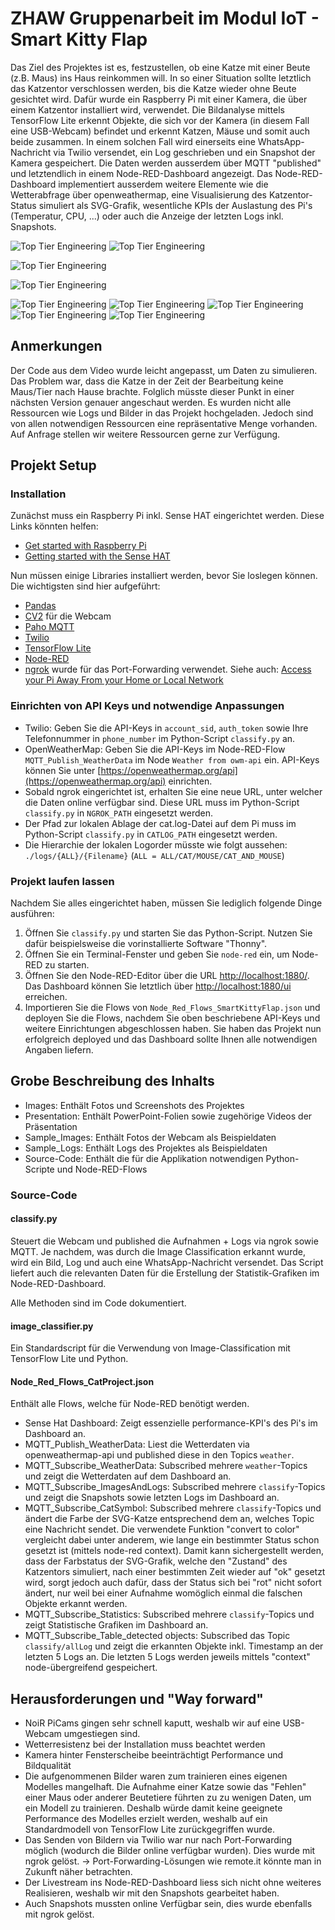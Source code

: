 # ZHAW Gruppenarbeit im Modul IoT - Smart Kitty Flap
Das Ziel des Projektes ist es, festzustellen, ob eine Katze mit einer Beute (z.B. Maus) ins Haus reinkommen will. In so einer Situation sollte letztlich das Katzentor verschlossen werden, bis die Katze wieder ohne Beute gesichtet wird. Dafür wurde ein Raspberry Pi mit einer Kamera, die über einem Katzentor installiert wird, verwendet.
Die Bildanalyse mittels TensorFlow Lite erkennt Objekte, die sich vor der Kamera (in diesem Fall eine USB-Webcam) befindet und erkennt Katzen, Mäuse und somit auch beide zusammen. In einem solchen Fall wird einerseits eine WhatsApp-Nachricht via Twilio versendet, ein Log geschrieben und ein Snapshot der Kamera gespeichert. Die Daten werden ausserdem über MQTT "published" und letztendlich in einem Node-RED-Dashboard angezeigt.
Das Node-RED-Dashboard implementiert ausserdem weitere Elemente wie die Wetterabfrage über openweathermap, eine Visualisierung des Katzentor-Status simuliert als SVG-Grafik, wesentliche KPIs der Auslastung des Pi's (Temperatur, CPU, ...) oder auch die Anzeige der letzten Logs inkl. Snapshots.


![Top Tier Engineering](https://github.com/lutzidan/iot_smartkittyflap/blob/main/Images/sc1.jpeg)
![Top Tier Engineering](https://github.com/lutzidan/iot_smartkittyflap/blob/main/Images/sc2.jpeg)

![Top Tier Engineering](https://github.com/lutzidan/iot_smartkittyflap/blob/main/Sample_Images/ALL/18731_ALL.png)

![Top Tier Engineering](https://github.com/lutzidan/iot_smartkittyflap/blob/main/Sample_Images/CAT/345_CAT.png)

![Top Tier Engineering](https://github.com/lutzidan/iot_smartkittyflap/blob/main/Images/s1.png)
![Top Tier Engineering](https://github.com/lutzidan/iot_smartkittyflap/blob/main/Images/s3.png)
![Top Tier Engineering](https://github.com/lutzidan/iot_smartkittyflap/blob/main/Images/s4.png)
![Top Tier Engineering](https://github.com/lutzidan/iot_smartkittyflap/blob/main/Images/s5.png)
![Top Tier Engineering](https://github.com/lutzidan/iot_smartkittyflap/blob/main/Images/s6.png)

## Anmerkungen
Der Code aus dem Video wurde leicht angepasst, um Daten zu simulieren. Das Problem war, dass die Katze in der Zeit der Bearbeitung keine Maus/Tier nach Hause brachte. Folglich müsste dieser Punkt in einer nächsten Version genauer angeschaut werden. 
Es wurden nicht alle Ressourcen wie Logs und Bilder in das Projekt hochgeladen. Jedoch sind von allen notwendigen Ressourcen eine repräsentative Menge vorhanden. Auf Anfrage stellen wir weitere Ressourcen gerne zur Verfügung. 

## Projekt Setup
### Installation
Zunächst muss ein Raspberry Pi inkl. Sense HAT eingerichtet werden. Diese Links könnten helfen: 
- [Get started with Raspberry Pi](https://projects.raspberrypi.org/en/pathways/getting-started-with-raspberry-pi)
- [Getting started with the Sense HAT](https://projects.raspberrypi.org/en/projects/getting-started-with-the-sense-hat)

Nun müssen einige Libraries installiert werden, bevor Sie loslegen können. Die wichtigsten sind hier aufgeführt:
- [Pandas](https://pandas.pydata.org/pandas-docs/stable/getting_started/install.html)
- [CV2](https://pypi.org/project/opencv-python/) für die Webcam
- [Paho MQTT](https://pypi.org/project/paho-mqtt/)
- [Twilio](https://www.twilio.com/docs/libraries/python)
- [TensorFlow Lite](https://www.tensorflow.org/lite/guide/python)
- [Node-RED](https://nodered.org/docs/getting-started/raspberrypi)
- [ngrok](https://ngrok.com/download) wurde für das Port-Forwarding verwendet. Siehe auch: [Access your Pi Away From your Home or Local Network](https://www.dexterindustries.com/howto/access-your-raspberry-pi-from-outside-your-home-or-local-network/)

### Einrichten von API Keys und notwendige Anpassungen
- Twilio: Geben Sie die API-Keys in `account_sid`, `auth_token` sowie Ihre Telefonnummer in `phone_number` im Python-Script `classify.py` an.
- OpenWeatherMap: Geben Sie die API-Keys im Node-RED-Flow `MQTT_Publish_WeatherData` im Node `Weather from owm-api` ein. API-Keys können Sie unter [https://openweathermap.org/api](https://openweathermap.org/api) einrichten.
- Sobald ngrok eingerichtet ist, erhalten Sie eine neue URL, unter welcher die Daten online verfügbar sind. Diese URL muss im Python-Script `classify.py` in `NGROK_PATH` eingesetzt werden.
- Der Pfad zur lokalen Ablage der cat.log-Datei auf dem Pi muss im Python-Script `classify.py` in `CATLOG_PATH` eingesetzt werden.
- Die Hierarchie der lokalen Logorder müsste wie folgt aussehen: `./logs/{ALL}/{Filename}` (`ALL = ALL/CAT/MOUSE/CAT_AND_MOUSE`)

### Projekt laufen lassen
Nachdem Sie alles eingerichtet haben, müssen Sie lediglich folgende Dinge ausführen:
1. Öffnen Sie `classify.py` und starten Sie das Python-Script. Nutzen Sie dafür beispielsweise die vorinstallierte Software "Thonny".
2. Öffnen Sie ein Terminal-Fenster und geben Sie `node-red` ein, um Node-RED zu starten. 
3. Öffnen Sie den Node-RED-Editor über die URL [http://localhost:1880/](http://localhost:1880/). Das Dashboard können Sie letztlich über [http://localhost:1880/ui](http://localhost:1880/ui) erreichen.
4. Importieren Sie die Flows von `Node_Red_Flows_SmartKittyFlap.json` und deployen Sie die Flows, nachdem Sie oben beschriebene API-Keys und weitere Einrichtungen abgeschlossen haben.
Sie haben das Projekt nun erfolgreich deployed und das Dashboard sollte Ihnen alle notwendigen Angaben liefern.

## Grobe Beschreibung des Inhalts
- Images: Enthält Fotos und Screenshots des Projektes
- Presentation: Enthält PowerPoint-Folien sowie zugehörige Videos der Präsentation
- Sample_Images: Enthält Fotos der Webcam als Beispieldaten
- Sample_Logs: Enthält Logs des Projektes als Beispieldaten
- Source-Code: Enthält die für die Applikation notwendigen Python-Scripte und Node-RED-Flows

### Source-Code
#### classify.py
Steuert die Webcam und published die Aufnahmen + Logs via ngrok sowie MQTT. Je nachdem, was durch die Image Classification erkannt wurde, wird ein Bild, Log und auch eine WhatsApp-Nachricht versendet. Das Script liefert auch die relevanten Daten für die Erstellung der Statistik-Grafiken im Node-RED-Dashboard.

Alle Methoden sind im Code dokumentiert.

#### image_classifier.py
Ein Standardscript für die Verwendung von Image-Classification mit TensorFlow Lite und Python.

#### Node_Red_Flows_CatProject.json
Enthält alle Flows, welche für Node-RED benötigt werden.

- Sense Hat Dashboard: Zeigt essenzielle performance-KPI's des Pi's im Dashboard an.
- MQTT_Publish_WeatherData: Liest die Wetterdaten via openweathermap-api und published diese in den Topics `weather`.
- MQTT_Subscribe_WeatherData: Subscribed mehrere `weather`-Topics und zeigt die Wetterdaten auf dem Dashboard an.
- MQTT_Subscribe_ImagesAndLogs: Subscribed mehrere `classify`-Topics und zeigt die Snapshots sowie letzten Logs im Dashboard an.
- MQTT_Subscribe_CatSymbol: Subscribed mehrere `classify`-Topics und ändert die Farbe der SVG-Katze entsprechend dem an, welches Topic eine Nachricht sendet. Die verwendete Funktion "convert to color" vergleicht dabei unter anderem, wie lange ein bestimmter Status schon gesetzt ist (mittels node-red context). Damit kann sichergestellt werden, dass der Farbstatus der SVG-Grafik, welche den "Zustand" des Katzentors simuliert, nach einer bestimmten Zeit wieder auf "ok" gesetzt wird, sorgt jedoch auch dafür, dass der Status sich bei "rot" nicht sofort ändert, nur weil bei einer Aufnahme womöglich einmal die falschen Objekte erkannt werden. 
- MQTT_Subscribe_Statistics: Subscribed mehrere `classify`-Topics und zeigt Statistische Grafiken im Dashboard an.
- MQTT_Subscribe_Table_detected objects: Subscribed das Topic `classify/allLog` und zeigt die erkannten Objekte inkl. Timestamp an der letzten 5 Logs an. Die letzten 5 Logs werden jeweils mittels "context" node-übergreifend gespeichert.

## Herausforderungen und "Way forward"
- NoiR PiCams gingen sehr schnell kaputt, weshalb wir auf eine USB-Webcam umgestiegen sind.
- Wetterresistenz bei der Installation muss beachtet werden
- Kamera hinter Fensterscheibe beeinträchtigt Performance und Bildqualität
- Die aufgenommenen Bilder waren zum trainieren eines eigenen Modelles mangelhaft. Die Aufnahme einer Katze sowie das "Fehlen" einer Maus oder anderer Beutetiere führten zu zu wenigen Daten, um ein Modell zu trainieren. Deshalb würde damit keine geeignete Performance des Modelles erzielt werden, weshalb auf ein Standardmodell von TensorFlow Lite zurückgegriffen wurde. 
- Das Senden von Bildern via Twilio war nur nach Port-Forwarding möglich (wodurch die Bilder online verfügbar wurden). Dies wurde mit ngrok gelöst.
-> Port-Forwarding-Lösungen wie remote.it könnte man in Zukunft näher betrachten.
- Der Livestream ins Node-RED-Dashboard liess sich nicht ohne weiteres Realisieren, weshalb wir mit den Snapshots gearbeitet haben.
- Auch Snapshots mussten online Verfügbar sein, dies wurde ebenfalls mit ngrok gelöst.
